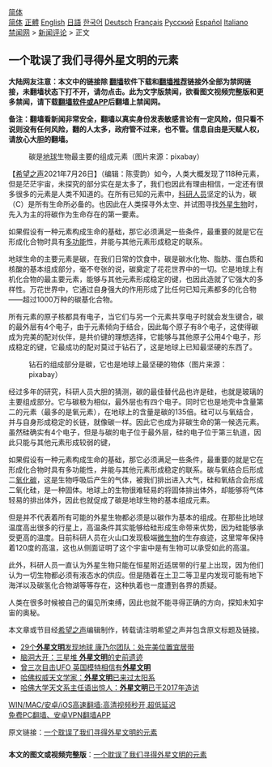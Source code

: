  <!-- 面包屑导航 --> <div class="breadcrumb"><!-- GTranslate: https://gtranslate.io/ -->  <div class="switcher notranslate">  <div class="selected">  <a href="#" onclick="return false;"> 简体</a>  </div>  <div class="option">  <a href="https://www.bannedbook.org" onclick="doGTranslate('zh-CN|zh-CN');jQuery('div.switcher div.selected a').html(jQuery(this).html());return false;" title="简体中文" class="nturl selected"> 简体</a>  <a href="https://www.bannedbook.org/zh-tw/" onclick="doGTranslate('zh-CN|zh-TW');jQuery('div.switcher div.selected a').html(jQuery(this).html());return false;" title="繁體中文" class="nturl"> 正體</a>  <a href="https://www.bannedbook.org/en/" onclick="doGTranslate('zh-CN|en');jQuery('div.switcher div.selected a').html(jQuery(this).html());return false;" title="English" class="nturl"> English</a>  <a href="https://www.bannedbook.org/ja/" onclick="doGTranslate('zh-CN|ja');jQuery('div.switcher div.selected a').html(jQuery(this).html());return false;" title="日本語" class="nturl"> 日語</a>  <a href="https://www.bannedbook.org/ko/" onclick="doGTranslate('zh-CN|ko');jQuery('div.switcher div.selected a').html(jQuery(this).html());return false;" title="한국어" class="nturl"> 한국어</a>  <a href="https://www.bannedbook.org/de/" onclick="doGTranslate('zh-CN|de');jQuery('div.switcher div.selected a').html(jQuery(this).html());return false;" title="Deutsch" class="nturl"> Deutsch</a>  <a href="https://www.bannedbook.org/fr/" onclick="doGTranslate('zh-CN|fr');jQuery('div.switcher div.selected a').html(jQuery(this).html());return false;" title="Français" class="nturl"> Français</a>  <a href="https://www.bannedbook.org/ru/" onclick="doGTranslate('zh-CN|ru');jQuery('div.switcher div.selected a').html(jQuery(this).html());return false;" title="Русский" class="nturl"> Русский</a>  <a href="https://www.bannedbook.org/es/" onclick="doGTranslate('zh-CN|es');jQuery('div.switcher div.selected a').html(jQuery(this).html());return false;" title="Español" class="nturl"> Español</a>  <a href="https://www.bannedbook.org/it/" onclick="doGTranslate('zh-CN|it');jQuery('div.switcher div.selected a').html(jQuery(this).html());return false;" title="Italiano" class="nturl"> Italiano</a>  </div>  </div>      <div class='breadcrumb-sub'><!-- Breadcrumb NavXT 6.3.0 --> <a href="https://www.bannedbook.org/" class="home">禁闻网</a> &gt; <a href="https://www.bannedbook.org/bnews/comments/" class="category">新闻评论</a> &gt; 正文</div></div><h2>一个耽误了我们寻得外星文明的元素</h2> <p class="notice"><b>大陆网友注意：本文中的链接除 <a href="https://github.com/bannedbook/fanqiang" >翻墙</a>软件下载和<a href="https://github.com/killgcd/justmysocks/blob/master/README.md">翻墙推荐</a>链接外全部为禁网链接，未翻墙状态下打不开，请勿点击。此为文字版禁闻，欲看图文视频完整版和更多禁闻，请下载<a href="https://github.com/bannedbook/fanqiang">翻墙软件或APP</a>后翻墙上禁闻网。</p><p>备注：翻墙看新闻非常安全，翻墙以真实身份发表敏感言论有一定风险，但只看不说则没有任何风险，翻的人太多，政府管不过来，也不管。信息自由是天赋人权，请放心大胆的翻墙。</b></p>  <div class="entry"> <figure><figcaption>碳是<a href="https://www.bannedbook.org/bnews/tag/%e5%9c%b0%e7%90%83/" class="st_tag internal_tag" rel="tag" title="标签 地球 下的日志">地球</a>生物最主要的组成元素（图片来源：pixabay）</figcaption></figure> <p>【<span class='wp_keywordlink_affiliate'><a href="https://www.soundofhope.org" title="希望之声" target="_blank">希望之声</a></span>2021年7月26日】（编辑：陈雯韵）如今，人类大概发现了118种元素，但是茫茫宇宙，未探究的部分实在是太多了，我们也因此有理由相信，一定还有很多很多的元素是人类不知道的。在所有已知的元素中，<a href="https://www.bannedbook.org/bnews/tag/%E7%A7%91%E7%A0%94%E4%BA%BA%E5%91%98/" class="st_tag internal_tag" rel="tag" title="标签 科研人员 下的日志">科研人员</a>坚定的认为，碳（C）是所有生命所必备的。也因此在人类探寻外太空、并试图寻找<a href="https://www.bannedbook.org/bnews/tag/%e5%a4%96%e6%98%9f%e7%94%9f%e7%89%a9/" class="st_tag internal_tag" rel="tag" title="标签 外星生物 下的日志">外星生物</a>时，先入为主的将碳作为生命存在的第一要素。</p> <p>如果假设有一种元素构成生命的基础，那它必须满足一些条件，最重要的就是它在形成化合物时具有<a href="https://www.bannedbook.org/bnews/tag/%E5%A4%9A%E5%8A%9F%E8%83%BD/" class="st_tag internal_tag" rel="tag" title="标签 多功能 下的日志">多功能</a>性，并能与其他元素形成稳定的联系。</p> <p>地球生命的主要元素是碳，在我们日常的饮食中，碳是碳水化物、脂肪、蛋白质和核酸的基本组成部分，毫不夸张的说，碳奠定了花花世界中的一切。它是地球上有机化合物的最主要元素，能够与其他元素形成稳定的键，也因此造就了它强大的多样性。万花世界中，它通过自身强大的作用形成了比任何已知元素都多的化合物——超过1000万种的碳基化合物。</p>  <p>所有元素的原子核都具有电子，当它们与另一个元素共享电子时就会发生键合，碳的最外层有4个电子，由于元素倾向于结合，因此每个原子有8个电子，这使得碳成为完美的配对伙伴，是共价键的理想选择，它能够与其他原子公用4个电子，形成稳定的键，它最成功的配对莫过于钻石了，这是地球上已知最坚硬的东西了。</p> <figure><figcaption>钻石的组成部分是碳，它也是地球上最坚硬的物体（图片来源：pixabay）</figcaption></figure> <p>经过多年的研究，科研人员大胆的猜测，碳的最佳替代品也许是硅，也就是玻璃的主要组成部分。它与碳极为相似，最外层也有四个电子。同时它也是地壳中含量第二的元素（最多的是氧元素），在地球上的含量是碳的135倍。硅可以与氧结合，并与自身形成稳定的长链，就像碳一样。因此它也成为非碳生命的第一候选元素。虽然硅确实有4个电子，但是与碳的电子位于最外层，硅的电子位于第三轨道，因此只能与其他元素形成较弱的键，</p> <p>如果假设有一种元素构成生命的基础，那它必须满足一些条件，最重要的就是它在形成化合物时具有多功能性，并能与其他元素形成稳定的联系。碳与氧结合后形成二<a href="https://www.bannedbook.org/bnews/tag/%E6%B0%A7%E5%8C%96%E7%A2%B3/" class="st_tag internal_tag" rel="tag" title="标签 氧化碳 下的日志">氧化碳</a>，这是生物呼吸后产生的气体，被我们排出进入大气，硅和氧结合会形成二氧化硅，是一种固体。地球上的生物很难轻易的将固体排出体外，却能够将气体轻易的排出体外，因此也就促成了碳是地球生物的基本组成元素。</p>  <p>但是并不代表着所有可能的外星生物都必须是以碳作为基本的组成。在那些比地球温度高出很多的行星上，高温条件其实能够给硅形成生命带来优势，因为硅能够承受更高的温度。目前科研人员在火山口发现极端<a href="https://www.bannedbook.org/bnews/tag/%e5%be%ae%e7%94%9f%e7%89%a9/" class="st_tag internal_tag" rel="tag" title="标签 微生物 下的日志">微生物</a>的生存痕迹，这里常年保持着120度的高温，这也从侧面证明了这个宇宙中是有生物可以承受如此的高温。</p> <p>此外，科研人员一直认为外星生物只能在恒星附近适居带的行星上出现，因为他们认为一切生物都必须有液态水的供应。但是随着在土卫二等卫星内发现可能有地下海洋以及碳氢化合物湖等等存在，这种执着也一度遭到各界的质疑。</p> <p>人类在很多时候被自己的偏见所束缚，因此也就不能寻得正确的方向，探知未知宇宙的奥秘。</p>  <p>本文章或节目经<a href="https://www.bannedbook.org/bnews/tag/%e5%b8%8c%e6%9c%9b%e4%b9%8b%e5%a3%b0/" class="st_tag internal_tag" rel="tag" title="标签 希望之声 下的日志">希望之声</a>编辑制作，转载请注明希望之声并包含原文标题及链接。 </p> <ul class='op-related-articles' title='相关阅读'> <li><a href='https://www.bannedbook.org/bnews/cnnews/20210627/1575213.html' target='_blank'>29个<b>外星文明</b>发现地球 康乃尔团队：处完美位置宜居带</a></li> <li><a href='https://www.bannedbook.org/bnews/comments/20210507/1541655.html' target='_blank'>脑洞大开：三星堆 <b>外星文明</b>的史前遗迹</a></li> <li><a href='https://www.bannedbook.org/bnews/lifebaike/20210323/1511002.html' target='_blank'>曾三次目击UFO 英国模特相信有<b>外星文明</b></a></li> <li><a href='https://www.bannedbook.org/bnews/cnnews/20210208/1483433.html' target='_blank'>哈佛权威天文学家：<b>外星文明</b>已来过太阳系</a></li> <li><a href='https://www.bannedbook.org/bnews/comments/20210103/1460200.html' target='_blank'>哈佛大学天文系主任语出惊人：<b>外星文明</b>已于2017年造访</a></li> </ul> <p class="texttj"> <a href="https://github.com/bannedbook/fanqiang/wiki/V2ray%E6%9C%BA%E5%9C%BA" target="_blank">WIN/MAC/安卓/iOS高速翻墙:高清视频秒开,超低延迟</a><br/> <a href="https://github.com/bannedbook/fanqiang/wiki/%E7%A6%81%E9%97%BB%E7%BD%91%E5%AE%89%E5%8D%93%E7%BF%BB%E5%A2%99%E6%96%B0%E9%97%BBAPP" target="_blank">免费PC翻墙、安卓VPN翻墙APP</a></p><p>原文链接：<a class="src_link"  href="https://www.soundofhope.org/post/529229" target="_blank">一个耽误了我们寻得外星文明的元素</a></p> <a name='sharetosocial'></a>  <div style="margin-bottom:5px;padding-bottom:5px;clear:both"> <div id="archive-pix-1" class="banner-ads"> <!-- AuctionX Display platform tag START --> <div id="26318x728x90x621x_ADSLOT2" clicktrack="%%CLICK_URL_ESC%%"></div> <!-- AuctionX Display platform tag END --> </div> <div id="archive-pix-2" class="banner-ads"> <!-- AuctionX Display platform tag START --> <div id="26315x300x250x621x_ADSLOT2" clicktrack="%%CLICK_URL_ESC%%"></div> <!-- AuctionX Display platform tag END --> </div> </div>  <div id="archive-pix-1" class="banner-ads"> <!-- AuctionX Display platform tag START --> <div id="26318x728x90x621x_ADSLOT3" clicktrack="%%CLICK_URL_ESC%%"></div> <!-- AuctionX Display platform tag END --> </div> <div><b>本文的图文或视频完整版</b>：<a href='https://www.bannedbook.org/bnews/comments/20210726/1594574.html'>一个耽误了我们寻得外星文明的元素</a></div>  </div><!--END ENTRY--> 